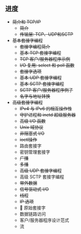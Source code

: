 ## 进度
- ~~简介和 TCP/IP~~
    - ~~简介~~
    - ~~传输层: TCP、UDP和SCTP~~
- ~~基本套接字编程~~
    - ~~套接字编程简介~~
    - ~~基本 TCP 套接字编程~~
    - ~~TCP 客户/服务器程序示例~~
    - ~~I/O 复用: select 和 poll 函数~~
    - ~~套接字选项~~
    - ~~基本 UDP 套接字编程~~
    - ~~基本 SCTP 套接字编程~~
    - ~~SCTP 客户/服务器程序例子~~
    - ~~名字与地址转换~~
- ~~高级套接字编程~~
    - ~~IPv4 与 IPv6 的相互操作性~~
    - ~~守护进程和 inetd 超级服务器~~
    - ~~高级 I/O 函数~~
    - ~~Unix 域协议~~
    - ~~非阻塞式 I/O~~
    - ~~ioctl操作~~
    - 路由套接字
    - 密钥管理套接字
    - ~~广播~~
    - ~~多播~~
    - ~~高级 UDP 套接字编程~~
    - 高级 SCTP 套接字编程
    - ~~带外数据~~
    - ~~信号驱动式 I/O~~
    - ~~线程~~
    - ~~IP 选项~~
    - 🏃 原始套接字
    - 数据链路访问
    - 客户/服务器程序设计范式
    - 流